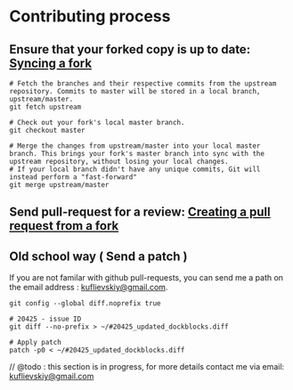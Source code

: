 # Contributing process

## Ensure that your forked copy is up to date: <a href="https://help.github.com/articles/syncing-a-fork/">Syncing a fork</a>

```git
# Fetch the branches and their respective commits from the upstream repository. Commits to master will be stored in a local branch, upstream/master.
git fetch upstream

# Check out your fork's local master branch.
git checkout master

# Merge the changes from upstream/master into your local master branch. This brings your fork's master branch into sync with the upstream repository, without losing your local changes.
# If your local branch didn't have any unique commits, Git will instead perform a "fast-forward"
git merge upstream/master
```

## Send pull-request for a review: <a href="https://help.github.com/articles/creating-a-pull-request-from-a-fork/">Creating a pull request from a fork </a>

## Old school way ( Send a patch )

If you are not familar with github pull-requests, you can send me a path on the email address : kuflievskiy@gmail.com.

```git
git config --global diff.noprefix true

# 20425 - issue ID
git diff --no-prefix > ~/#20425_updated_dockblocks.diff

# Apply patch
patch -p0 < ~/#20425_updated_dockblocks.diff
```


// @todo : this section is in progress, for more details contact me via email: kuflievskiy@gmail.com